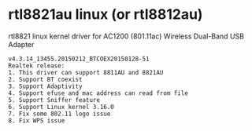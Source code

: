 rtl8821au linux (or rtl8812au)
==============================

rtl8821 linux kernel driver for AC1200 (801.11ac)
Wireless Dual-Band USB Adapter

```
v4.3.14_13455.20150212_BTCOEX20150128-51
Realtek release:
1. This driver can support 8811AU and 8821AU
2. Support BT coexist
3. Support Adaptivity
4. Support efuse and mac address can read from file
5. Support Sniffer feature
6. Support Linux kernel 3.16.0
7. Fix some 802.11 logo issue
8. Fix WPS issue
```
